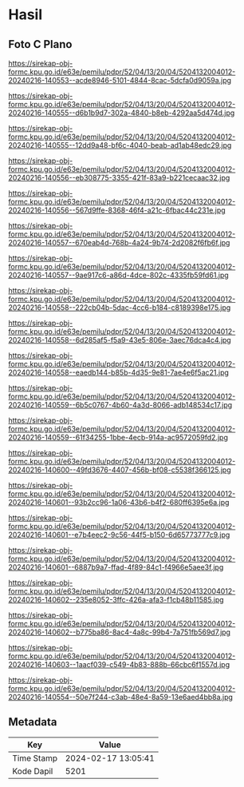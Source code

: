 # Hasil

## Foto C Plano

https://sirekap-obj-formc.kpu.go.id/e63e/pemilu/pdpr/52/04/13/20/04/5204132004012-20240216-140553--acde8946-5101-4844-8cac-5dcfa0d9059a.jpg

https://sirekap-obj-formc.kpu.go.id/e63e/pemilu/pdpr/52/04/13/20/04/5204132004012-20240216-140555--d6b1b9d7-302a-4840-b8eb-4292aa5d474d.jpg

https://sirekap-obj-formc.kpu.go.id/e63e/pemilu/pdpr/52/04/13/20/04/5204132004012-20240216-140555--12dd9a48-bf6c-4040-beab-ad1ab48edc29.jpg

https://sirekap-obj-formc.kpu.go.id/e63e/pemilu/pdpr/52/04/13/20/04/5204132004012-20240216-140556--eb308775-3355-421f-83a9-b221cecaac32.jpg

https://sirekap-obj-formc.kpu.go.id/e63e/pemilu/pdpr/52/04/13/20/04/5204132004012-20240216-140556--567d9ffe-8368-46f4-a21c-6fbac44c231e.jpg

https://sirekap-obj-formc.kpu.go.id/e63e/pemilu/pdpr/52/04/13/20/04/5204132004012-20240216-140557--670eab4d-768b-4a24-9b74-2d2082f6fb6f.jpg

https://sirekap-obj-formc.kpu.go.id/e63e/pemilu/pdpr/52/04/13/20/04/5204132004012-20240216-140557--9ae917c6-a86d-4dce-802c-4335fb59fd61.jpg

https://sirekap-obj-formc.kpu.go.id/e63e/pemilu/pdpr/52/04/13/20/04/5204132004012-20240216-140558--222cb04b-5dac-4cc6-b184-c8189398e175.jpg

https://sirekap-obj-formc.kpu.go.id/e63e/pemilu/pdpr/52/04/13/20/04/5204132004012-20240216-140558--6d285af5-f5a9-43e5-806e-3aec76dca4c4.jpg

https://sirekap-obj-formc.kpu.go.id/e63e/pemilu/pdpr/52/04/13/20/04/5204132004012-20240216-140558--eaedb144-b85b-4d35-9e81-7ae4e6f5ac21.jpg

https://sirekap-obj-formc.kpu.go.id/e63e/pemilu/pdpr/52/04/13/20/04/5204132004012-20240216-140559--6b5c0767-4b60-4a3d-8066-adb148534c17.jpg

https://sirekap-obj-formc.kpu.go.id/e63e/pemilu/pdpr/52/04/13/20/04/5204132004012-20240216-140559--61f34255-1bbe-4ecb-914a-ac9572059fd2.jpg

https://sirekap-obj-formc.kpu.go.id/e63e/pemilu/pdpr/52/04/13/20/04/5204132004012-20240216-140600--49fd3676-4407-456b-bf08-c5538f366125.jpg

https://sirekap-obj-formc.kpu.go.id/e63e/pemilu/pdpr/52/04/13/20/04/5204132004012-20240216-140601--93b2cc96-1a06-43b6-b4f2-680ff6395e6a.jpg

https://sirekap-obj-formc.kpu.go.id/e63e/pemilu/pdpr/52/04/13/20/04/5204132004012-20240216-140601--e7b4eec2-9c56-44f5-b150-6d65773777c9.jpg

https://sirekap-obj-formc.kpu.go.id/e63e/pemilu/pdpr/52/04/13/20/04/5204132004012-20240216-140601--6887b9a7-ffad-4f89-84c1-f4966e5aee3f.jpg

https://sirekap-obj-formc.kpu.go.id/e63e/pemilu/pdpr/52/04/13/20/04/5204132004012-20240216-140602--235e8052-3ffc-426a-afa3-f1cb48b11585.jpg

https://sirekap-obj-formc.kpu.go.id/e63e/pemilu/pdpr/52/04/13/20/04/5204132004012-20240216-140602--b775ba86-8ac4-4a8c-99b4-7a751fb569d7.jpg

https://sirekap-obj-formc.kpu.go.id/e63e/pemilu/pdpr/52/04/13/20/04/5204132004012-20240216-140603--1aacf039-c549-4b83-888b-66cbc6f1557d.jpg

https://sirekap-obj-formc.kpu.go.id/e63e/pemilu/pdpr/52/04/13/20/04/5204132004012-20240216-140554--50e7f244-c3ab-48e4-8a59-13e6aed4bb8a.jpg


## Metadata

| Key        | Value               |
| ---------- | ------------------- |
| Time Stamp | 2024-02-17 13:05:41 |
| Kode Dapil | 5201                |



